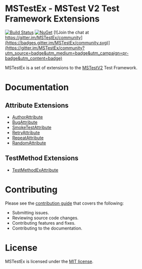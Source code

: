 # MSTestEx - MSTest V2 Test Framework Extensions
[![Build Status](https://pvlakshm.visualstudio.com/MSTestEx/_apis/build/status/pvlakshm.MSTestEx?branchName=master)](https://pvlakshm.visualstudio.com/MSTestEx/_build/latest?definitionId=96&branchName=master)
[![NuGet](https://img.shields.io/nuget/vpre/MSTestEx.svg?style=flat)](https://www.nuget.org/packages?q=mstestex)
[![Join the chat at https://gitter.im/MSTestEx/community](https://badges.gitter.im/MSTestEx/community.svg)](https://gitter.im/MSTestEx/community?utm_source=badge&utm_medium=badge&utm_campaign=pr-badge&utm_content=badge)

MSTestEx is a set of extensions to the [MSTestV2](https://github.com/Microsoft/testfx) Test Framework.

# Documentation
## Attribute Extensions
 - [AuthorAttribute](docs/AttributeEx/AuthorAttribute.md)
 - [BugAttribute](docs/AttributeEx/BugAttribute.md)
 - [SmokeTestAttribute](docs/AttributeEx/SmokeTestAttribute.md)
 - [RetryAttribute](docs/AttributeEx/RetryAttribute.md)
 - [RepeatAttribute](docs/AttributeEx/RepeatAttribute.md)
 - [RandomAttribute](docs/AttributeEx/RandomAttribute.md)

## TestMethod Extensions
 - [TestMethodExAttribute](docs/TestMethodEx/TestMethodExAttribute.md)

# Contributing
Please see the [contribution guide](./CONTRIBUTING.md) that covers the following:
- Submitting issues.
- Reviewing source code changes.
- Contributing features and fixes.
- Contributing to the documentation.

# License
MSTestEx is licensed under the [MIT license](./LICENSE).
